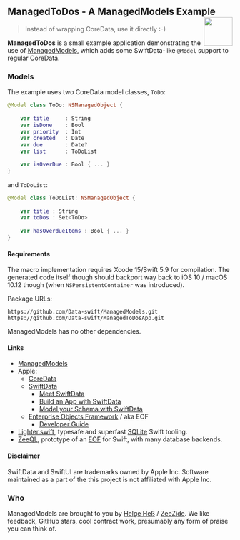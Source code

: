 <h2>ManagedToDos - A ManagedModels Example
  <img src="https://zeezide.com/img/managedmodels/ManagedModelsApp128.png"
       align="right" width="64" height="64" />
</h2>

> Instead of wrapping CoreData, use it directly :-)

**ManagedToDos** is a small example application demonstrating the use of
[ManagedModels](https://github.com/Data-swift/ManagedModels/),
which adds some SwiftData-like `@Model` support to regular CoreData.


### Models

The example uses two CoreData model classes, `ToDo`:
```swift
@Model class ToDo: NSManagedObject {
    
    var title     : String
    var isDone    : Bool
    var priority  : Int
    var created   : Date
    var due       : Date?
    var list      : ToDoList

    var isOverDue : Bool { ... }
}
```
and `ToDoList`:
```swift
@Model class ToDoList: NSManagedObject {
    
    var title : String
    var toDos : Set<ToDo>
    
    var hasOverdueItems : Bool { ... }
}
```


#### Requirements

The macro implementation requires Xcode 15/Swift 5.9 for compilation.
The generated code itself though should backport way back to 
iOS 10 / macOS 10.12 though (when `NSPersistentContainer` was introduced).

Package URLs:
```
https://github.com/Data-swift/ManagedModels.git
https://github.com/Data-swift/ManagedToDosApp.git
```

ManagedModels has no other dependencies.


#### Links

- [ManagedModels](https://github.com/Data-swift/ManagedModels/)
- Apple:
  - [CoreData](https://developer.apple.com/documentation/coredata)
  - [SwiftData](https://developer.apple.com/documentation/swiftdata)
    - [Meet SwiftData](https://developer.apple.com/videos/play/wwdc2023/10187)
    - [Build an App with SwiftData](https://developer.apple.com/videos/play/wwdc2023/10154)
    - [Model your Schema with SwiftData](https://developer.apple.com/videos/play/wwdc2023/10195)
  - [Enterprise Objects Framework](https://en.wikipedia.org/wiki/Enterprise_Objects_Framework) / aka EOF
    - [Developer Guide](https://developer.apple.com/library/archive/documentation/LegacyTechnologies/WebObjects/WebObjects_4.5/System/Documentation/Developer/EnterpriseObjects/DevGuide/EOFDevGuide.pdf)
- [Lighter.swift](https://github.com/Lighter-swift), typesafe and superfast 
  [SQLite](https://www.sqlite.org) Swift tooling.
- [ZeeQL](http://zeeql.io), prototype of an 
  [EOF](https://en.wikipedia.org/wiki/Enterprise_Objects_Framework) for Swift,
  with many database backends.
  


#### Disclaimer

SwiftData and SwiftUI are trademarks owned by Apple Inc. Software maintained as 
a part of the this project is not affiliated with Apple Inc.


### Who

ManagedModels are brought to you by
[Helge Heß](https://github.com/helje5/) / [ZeeZide](https://zeezide.de).
We like feedback, GitHub stars, cool contract work, 
presumably any form of praise you can think of.

